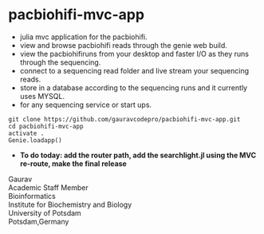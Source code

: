 # pacbiohifi-mvc-app

- julia mvc application for the pacbiohifi.
- view and browse pacbiohifi reads through the genie web build. 
- view the pacbiohifiruns from your desktop and faster I/O as they runs through the sequencing.
- connect to a sequencing read folder and live stream your sequencing reads.
- store in a database according to the sequencing runs and it currently uses MYSQL.
- for any sequencing service or start ups.
  
```
git clone https://github.com/gauravcodepro/pacbiohifi-mvc-app.git
cd pacbiohifi-mvc-app
activate .
Genie.loadapp()
```

- **To do today: add the router path, add the searchlight.jl using the MVC re-route, make the final release**

Gaurav \
Academic Staff Member \
Bioinformatics \
Institute for Biochemistry and Biology \
University of Potsdam \
Potsdam,Germany
